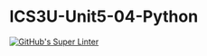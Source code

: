 # ICS3U-Unit5-04-Python

[![GitHub's Super Linter](https://github.com/Andrew-Ten-Den/ICS3U-Unit5-04-Python/workflows/GitHub's%20Super%20Linter/badge.svg)](https://github.com/Andrew-Ten-Den/ICS3U-Unit5-04-Python/actions)
